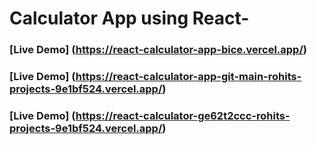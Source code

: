 # Calculator App using React-

### [Live Demo] (https://react-calculator-app-bice.vercel.app/)

### [Live Demo] (https://react-calculator-app-git-main-rohits-projects-9e1bf524.vercel.app/)

### [Live Demo] (https://react-calculator-ge62t2ccc-rohits-projects-9e1bf524.vercel.app/)
